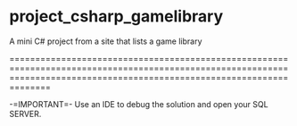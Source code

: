# project_csharp_gamelibrary
A mini C# project from a site that lists a game library

==========================================================================================================================================================================

-=IMPORTANT=-
Use an IDE to debug the solution and open your SQL SERVER.
